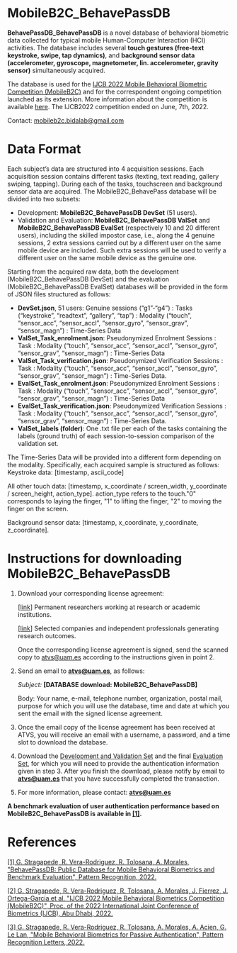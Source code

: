 # MobileB2C_BehavePassDB

**BehavePassDB_BehavePassDB** is a novel database of behavioral biometric data collected for typical mobile Human-Computer Interaction (HCI) activities. The database includes several **touch gestures (free-text keystroke, swipe, tap dynamics)**, and **background sensor data (accelerometer, gyroscope, magnetometer, lin. accelerometer, gravity sensor)** simultaneously acquired.

The database is used for the [IJCB 2022 Mobile Behavioral Biometric Competition (MobileB2C)](http://www.ijcb2022.org/#/competitions) and for the correspondent ongoing competition launched as its extension. More information about the competition is available [here](https://sites.google.com/view/mobileb2c/). The IJCB2022 competition ended on June, 7th, 2022.

Contact: [mobileb2c.bidalab@gmail.com](mailto:mobileb2c.bidalab@gmail.com)


# **Data Format**

Each subject’s data are structured into 4 acquisition sessions. Each acquisition session contains different tasks (texting, text reading, gallery swiping, tapping). During each of the tasks, touchscreen and background sensor data are acquired.
The MobileB2C_BehavePass database will be divided into two subsets:
- Development: **MobileB2C_BehavePassDB DevSet** (51 users).
- Validation and Evaluation: **MobileB2C_BehavePassDB ValSet** and **MobileB2C_BehavePassDB EvalSet** (respectively 10 and 20 different users), including the skilled impostor case, i.e., along the 4 genuine sessions, 2 extra sessions carried out by a different user on the same mobile device are included. Such extra sessions will be used to verify a different user on the same mobile device as the genuine one.
 
Starting from the acquired raw data, both the development (MobileB2C_BehavePassDB DevSet) and the evaluation (MobileB2C_BehavePassDB EvalSet) databases will be provided in the form of JSON files structured as follows:
- **DevSet.json**, 51 users: Genuine sessions (“g1”-“g4”) : Tasks (“keystroke”, “readtext”, “gallery”, “tap”) : Modality (“touch”, “sensor_acc”, “sensor_accl”, “sensor_gyro”, “sensor_grav”, “sensor_magn”) : Time-Series Data
- **ValSet_Task_enrolment.json**: Pseudonymized Enrolment Sessions : Task : Modality (“touch”, “sensor_acc”, “sensor_accl”, “sensor_gyro”, “sensor_grav”, “sensor_magn”)  : Time-Series Data
- **ValSet_Task_verification.json**: Pseudonymized Verification Sessions : Task : Modality (“touch”, “sensor_acc”, “sensor_accl”, “sensor_gyro”, “sensor_grav”, “sensor_magn”)  : Time-Series Data. 
- **EvalSet_Task_enrolment.json**: Pseudonymized Enrolment Sessions : Task : Modality (“touch”, “sensor_acc”, “sensor_accl”, “sensor_gyro”, “sensor_grav”, “sensor_magn”)  : Time-Series Data
- **EvalSet_Task_verification.json**: Pseudonymized Verification Sessions : Task : Modality (“touch”, “sensor_acc”, “sensor_accl”, “sensor_gyro”, “sensor_grav”, “sensor_magn”)  : Time-Series Data. 
- **ValSet_labels (folder)**: One .txt file per each of the tasks containing the labels (ground truth) of each session-to-session comparison of the validation set.

The Time-Series Data will be provided into a different form depending on the modality. Specifically, each acquired sample is structured as follows:
Keystroke data: \[timestamp, ascii_code\]

All other touch data: \[timestamp, x_coordinate / screen_width, y_coordinate / screen_height, action_type\]. action_type refers to the touch."0" corresponds to laying the finger, "1" to lifting the finger, "2" to moving the finger on the screen.

Background sensor data: \[timestamp, x_coordinate, y_coordinate, z_coordinate\]. 


# **Instructions for downloading MobileB2C_BehavePassDB**

1. Download your corresponding license agreement:

    [[link](http://atvs.ii.uam.es/atvs/licenses/MobileB2C_BehavePassDB_License.pdf)] Permanent researchers working at research or academic institutions.
    
    
    [[link](http://atvs.ii.uam.es/atvs/licenses/MobileB2C_Evaluation_License_ONLY_MobileB2C2022.pdf)] Selected companies and independent professionals generating research outcomes.
   

    Once the corresponding license agreement is signed, send the scanned copy to atvs@uam.es according to the instructions given in point 2.

2. Send an email to [**atvs@uam.es**](mailto:atvs@uam.es), as follows:

    _Subject:_ **[DATABASE download: MobileB2C_BehavePassDB]**

    Body: Your name, e-mail, telephone number, organization, postal mail, purpose for which you will use the database, time and date at which you sent the email with the signed license agreement.

1. Once the email copy of the license agreement has been received at ATVS, you will receive an email with a username, a password, and a time slot to download the database.
2. Download the [Development and Validation Set](http://atvs.ii.uam.es/atvs/intranet/free_DB/MobileB2C_BehavePassDB) and the final [Evaluation Set](http://atvs.ii.uam.es/atvs/intranet/free_DB/MobileB2C_BehavePassDB_EvalSet), for which you will need to provide the authentication information given in step 3. After you finish the download, please notify by email to [**atvs@uam.es**](mailto:atvs@uam.es) that you have successfully completed the transaction.
3. For more information, please contact: [**atvs@uam.es**](mailto:atvs@uam.es)


**A benchmark evaluation of user authentication performance based on MobileB2C_BehavePassDB is available in [\[1\]](https://www.sciencedirect.com/science/article/pii/S0031320322005696).**


# **References**

[\[1\] G. Stragapede, R. Vera-Rodriguez, R. Tolosana, A. Morales, "BehavePassDB: Public Database for Mobile Behavioral Biometrics and Benchmark Evaluation", Pattern Recognition, 2022.](https://www.sciencedirect.com/science/article/pii/S0031320322005696)

[\[2\] G. Stragapede, R. Vera-Rodriguez, R. Tolosana, A. Morales, J. Fierrez, J. Ortega-Garcia et al. "IJCB 2022 Mobile Behavioral Biometrics Competition (MobileB2C)", Proc. of the 2022 International Joint Conference of Biometrics (IJCB), Abu Dhabi, 2022.](https://arxiv.org/abs/2210.03072)

[\[3\] G. Stragapede, R. Vera-Rodriguez, R. Tolosana, A. Morales, A. Acien, G. Le Lan, "Mobile Behavioral Biometrics for Passive Authentication",  Pattern Recognition Letters, 2022.](https://www.sciencedirect.com/science/article/pii/S016786552200071X)
